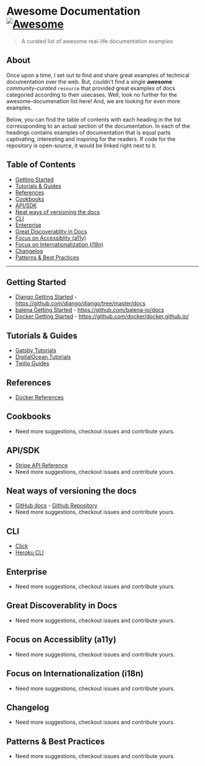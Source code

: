 # Awesome Documentation [![Awesome](https://awesome.re/badge.svg)](https://awesome.re)

> A curated list of awesome real-life documentation examples 


## About

Once upon a time, I set out to find and share great examples of technical documentation over the web. But, couldn't find a single **awesome** _community-curated_ `resource` that provided great examples of docs categoried according to their usecases. Well, look no further for the awesome-documenation list here! And, we are looking for even more examples.

Below, you can find the table of contents with each heading in the list corressponding to an actual section of the documentation. In each of the headings contains examples of documentation that is equal parts captivating, interesting and inspiring for the readers. If code for the repository is open-source, it would be linked right next to it.

## Table of Contents

- [Getting Started](#getting-started)
- [Tutorials & Guides](#tutorials--guides)
- [References](#references)
- [Cookbooks](#cookbooks)
- [API/SDK](#apisdk)
- [Neat ways of versioning the docs](#neat-ways-of-versioning-the-docs)
- [CLI](#cli)
- [Enterprise](#enterprise)
- [Great Discoverablity in Docs](#great-discoverablity-in-docs)
- [Focus on Accessiblity (a11y)](#focus-on-accessiblity-a11y)
- [Focus on Internationalization (i18n)](#focus-on-internationalization-i18n)
- [Changelog](#changelog)
- [Patterns & Best Practices](#patterns--best-practices)

---

## Getting Started 

- [Django Getting Started](https://www.djangoproject.com/start/) - https://github.com/django/django/tree/master/docs
- [balena Getting Started](https://www.balena.io/docs/learn/getting-started/raspberrypi3/nodejs/) - https://github.com/balena-io/docs
- [Docker Getting Started](https://docs.docker.com/get-started/) - https://github.com/docker/docker.github.io/

## Tutorials & Guides

- [Gatsby Tutorials](https://www.gatsbyjs.com/tutorial/)
- [DigitalOcean Tutorials](https://www.digitalocean.com/community/tutorials)
- [Twilio Guides](https://www.twilio.com/docs/whatsapp/tutorial/send-whatsapp-notification-messages-templates) 

## References

- [Docker References](https://docs.docker.com/reference/) 

## Cookbooks

- Need more suggestions, checkout issues and contribute yours.

## API/SDK

- [Stripe API Reference](https://stripe.com/docs/api)
- Need more suggestions, checkout issues and contribute yours.

## Neat ways of versioning the docs

- [GitHub docs](https://docs.github.com/en/free-pro-team@latest/github) - [Github Repository](https://github.com/github/docs)
- Need more suggestions, checkout issues and contribute yours.

## CLI

- [Click](https://click.palletsprojects.com/en/7.x/)
- [Heroku CLI](https://devcenter.heroku.com/articles/heroku-cli)

## Enterprise

- Need more suggestions, checkout issues and contribute yours.

## Great Discoverablity in Docs

- Need more suggestions, checkout issues and contribute yours.

## Focus on Accessiblity (a11y)

- Need more suggestions, checkout issues and contribute yours.

## Focus on Internationalization (i18n)

- Need more suggestions, checkout issues and contribute yours.

## Changelog

- Need more suggestions, checkout issues and contribute yours.

## Patterns & Best Practices

- Need more suggestions, checkout issues and contribute yours.
